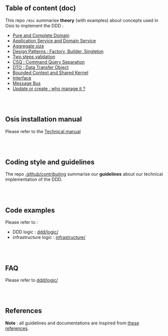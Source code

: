
## Table of content (doc)

This repo `/doc` summarise **theory** (with examples) about concepts used in Osis to implement the DDD : 

- [Pure and Complete Domain](domain_purity_and_completeness.md)
- [Application Service and Domain Service](application_service_vs_domain_service.md)
- [Aggregate size](aggregate_size.md)
- [Design Patterns : Factory, Builder, Singleton](patterns_factory_builder_singleton.md)
- [Two steps validation](two_steps_validation.md)
- [CSQ : Command Query Separation](CQS_command_query_separation.md)
- [DTO : Data Transfer Object](dto.md)
- [Bounded Context and Shared Kernel](bounded_context_and_shared_kernel.md)
- [Interface](interface.md)
- [Message Bus](messages_bus.md)
- [Update or create : who manage it ?](update_or_create.md)


<br/><br/>


## Osis installation manual

Please refer to the [Technical manual](https://github.com/uclouvain/osis/blob/dev/doc/technical-manual.adoc#osis-technical-manual)


<br/><br/>


## Coding style and guidelines

The repo [.github/contributing](https://github.com/uclouvain/osis/blob/workshops/.github/CONTRIBUTING.md) summarise our **guidelines** about our technical implementation of the DDD.


<br/><br/>


## Code examples

Please refer to : 
- DDD logic : [ddd/logic/](https://github.com/uclouvain/osis/tree/workshops-mob-programming/ddd)
- infrastructure logic : [infrastructure/](https://github.com/uclouvain/osis/tree/workshops-mob-programming/infrastructure)


<br/><br/>


## FAQ

Please refer to [ddd/logic/](https://github.com/uclouvain/osis/blob/workshops/.github/faq.md)


<br/><br/>


## References

**Note** : all guidelines and documentations are inspired from [these references](https://github.com/uclouvain/osis/blob/workshops/.github/references.md).


<br/><br/>

